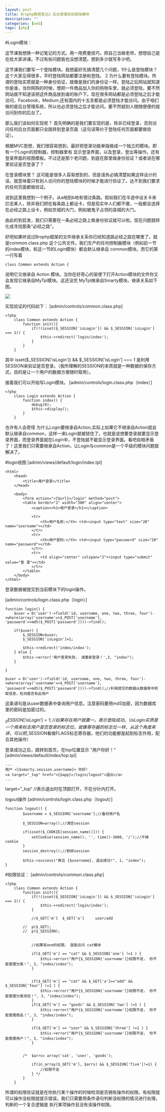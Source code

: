 ```yaml
---
layout: post
title: Brophp教程笔记2-后台管理系统登陆模块
description: ""
categories: [web]
tags: [php]
---
```


#Login模块：

这节课我想换一种记笔记的方式。用一用费曼技巧，把自己当做老师，想想自己是在给大家讲课。不过有些问题我也没想清楚。想到多少就写多少吧。

这节课我们要写一个登陆模块。我想最好先搞清楚几个问题，1什么是登陆模块？这个大家见得很多，平时登陆网站都要注册和登陆。 2 为什么要有登陆模块。所谓的登陆实质就是一种身份验证，就像是我们的身份证一样。登陆之后网站就知道你是谁，当你网购的时候，想把一件商品加入你的购物车里，就必须登陆，要不然网站就不知道该把这件商品放到谁的账户下。现在很多网站都是必须登陆之后才能访问，Facebook，Medium,还有国内的十五言都是必须登陆才能访问。由于咱们做的是后台管理系统，所以也必须登陆之后才能访问。要不然就别人随随便便的就访问到你的后台了。

那么我们该如何实现呢？
首先明确的是我们要实现的是，除非已经登录，否则访问任何后台页面都只会跳转到登录页面（这句话等价于登陆任何页面都要做验证）。

根据MVC思想，我们很容易想到，最好把登录功能单独做成一个独立的模块。即有一个Login的控制器，控制器里有 显示登录界面，以及登录，登出等操作。还有登录界面的视图模板。不过还是那个老问题，到底在那里做身份验证？或者说在哪里验证是否登录了？

在登录模块里？ 这可能是很多人容易想到的，但是请务必搞清楚如果这样设计的话，就意味着只有别人访问你的登陆模块的时候才能进行验证了。达不到我们要求的任何页面都做验证。 

说到这里我想到一个例子。从a地到b地有很过条路。假如我们在半途中设关卡来拦击某人，除非我们把在每条路上都设卡，但是现实中人们都不傻，一般都会选择在必经之路上设卡，例如京城的大门，例如被鬼子占领的县城的大门。

由此的到启发，我们只需要在一条必经之路上做身份验证就可以啦。现在问题就转化成寻找那条“必经之路”。

好吧如果听说过Brophp框架的文件继承关系你已经知道跳必经之路在哪里了。就是common.class.php 这个公共文件。我们生产的任何控制器模块（例如前一节的index模块，和这一节的Login模块）都会默认继承自 common模块。而它的第一行写着

    class Common extends Action { 

说明它又继承自 Action 模块。当你在好奇心的驱使下打开Action模块的文件你又会发现它继承自MyTpl模块。这还没完 MyTpl继承自Smarty模块。继承关系如下图。


![](http://xiaolei.info/images/web/php/1.jpg)



实现验证的代码如下：
[admin/controls/common.class.php]

    <?php
        class Common extends Action {
            function init(){
                if(!(isset($_SESSION['isLogin']) && $_SESSION['isLogin'] === 1)) {
                    $this->redirect('login/index');
                }
            }   
        }

其中 isset($_SESSION['isLogin']) && $_SESSION['isLogin'] === 1 是利用SESSION来验证是否登录。（我所理解的SESSION的本质就是一种数据的保存方式，目的是让一个用户的数据方便随时取用）。

接着我们可以开始写Login模块。
[admin/controls/login.class.php（index）]

    <?php
        class Login extends Action {
            function index() {
                debug(0);
                $this->display();
            }
        }

也许有人会奇怪 为什么Login要继承自Action,实际上如果它不继承自Action就会默认继承自common，这样一来Login就被锁住了。也就是说想要登录就要显示登录界面，而登录界面就在Login中，不登陆就不能显示登录界面。看吧自相矛盾了！这里我们只需要继承自Action，让Login与common是一个平级的模块问题就解决了。

#login视图
[admin/views/default/login/index.tpl]

    <html>
        <head>
            <title>用户登录</title>
        </head>

        <body>
            <form action="<{$url}>/login" method="post">
            <table border="1" width="300" align="center">
                <caption><h1>用户登录</h1></caption>

                <tr>
                    <th>用户名称:</th> <td><input type="text" size="20" name="username"></td>
                </tr>
                <tr>
                    <th>用户密码:</th> <td><input type="password" size="20" name="password"></td>
                </tr>
                <tr>
                    <td align="center" colspan="2"><input type="submit" value="登 录"></td>
                </tr>
            </table>
        </body>
    </html>

登录数据被提交到当前模块下的login操作。

[admin/controls/login.class.php（login）]

    function login() {
        $user = D('user')->field('id, username, one, two, three, four')->where(array('username'=>$_POST['username'], 'password'=>md5($_POST['password'])))->find();

        if($user) {
            $_SESSION=$user;
            $_SESSION['isLogin']=1;

            $this->redirect('index/index');
        } else {
            $this->error('用户登录失败， 请重新登录！',3, "index");
        }

    }
			
    $user = D('user')->field('id, username, one, two, three, four')->where(array('username'=>$_POST['username'], 'password'=>md5($_POST['password'])))->find();//利用提交的数据从数据库中抓取信息，检测是否有此用户

这条语句是从user数据表中查询用户信息。注意密码要用md5加密，因为数据库里的密码是加密过的。

$_SESSION['isLogin']=1;//如果存在用户就置一，表示登陆成功。（isLogin实质是一个用来标志用户是否登录的标志位，就像寄存器的标志位一样，从这个角度来讲，可以把$_SESSION看做FLAGS标志寄存器，他们的功能都是起到标志作用，配合其他操作）
    
登录成功之后，跳转到首页，在top位置显示 "用户你好！"
[admin/views/default/index/top.tpl]

    ...
    用户 <{$smarty.session.username}> 你好!
    <a target="_top" href="<{$app}>/login/logout">退出</a>
    ...

target="_top"  //表示退出时在顶部打开，不在分针内打开。

logout操作
[admin/controls/login.class.php（logout）]

    function logout() {
			$username = $_SESSION['username'];//备份用户名

			$_SESSION=array();//清空session
			
			if(isset($_COOKIE[session_name()])) {
				setCookie(session_name(), '', time()-3600, '/');//干掉cookie
			}
			session_destroy();//粉碎session

			$this->success("再见 {$username}, 退出成功!", 1, "index");
    }	

#权限验证：
[admin/controls/common.class.php]

    <?php
        class Common extends Action {
            function init(){
                if(!(isset($_SESSION['isLogin']) && $_SESSION['isLogin'] === 1)) {
                    $this->redirect('login/index');
                }

                //$_GET['m']  $_GET['a']     user/add

            //	p($_GET);
            //	p($_SESSION);	


                //如果有one的权限， 就能访问 cat模块

                if($_GET['m'] == "cat" && $_SESSION['one'] !=1 ) {
                    $this->error("用户{$_SESSION['username']}权限不足， 你不能管理分类！", 3, "index/index");
                }


                if($_GET['m'] == "cat" && $_GET['a']=="add" && $_SESSION['four'] !=1 ) {
                    $this->error("用户{$_SESSION['username']}权限不足， 你不能管理分类添加！", 3, "index/index");
                }
                if($_GET['m'] == "goods" && $_SESSION['two'] !=1 ) {
                    $this->error("用户{$_SESSION['username']}权限不足， 你不能管理商品！", 3, "index/index");
                }

                if($_GET['m'] == "user" && $_SESSION['three'] !=1 ) {
                    $this->error("用户{$_SESSION['username']}权限不足， 你不能管理用户！", 3, "index/index");
                }


            /*	$arrs= array('cat', 'user', 'goods');

                if(in_array($_GET['m'], $arrs) && $_SESSION['five']!=1) {
                    //权限不足
                } */
            }		
        }
        
所谓的权限验证就是在你执行某个操作的时候检测是否拥有操作的权限。有权限就可以操作没权限就提示错误。我们只需要用条件语句判断没权限的情况进行处理，判断的一个复合逻辑是 执行某项操作且没有该操作权限。

